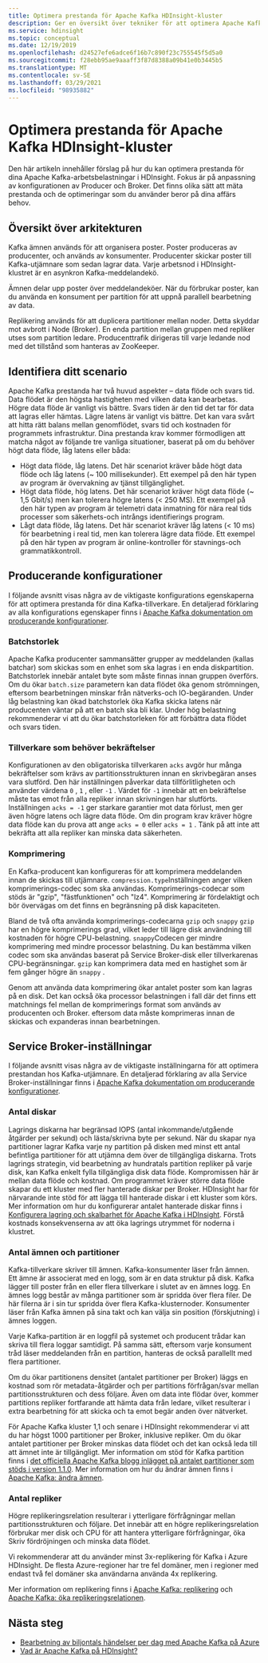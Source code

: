 ```yaml
---
title: Optimera prestanda för Apache Kafka HDInsight-kluster
description: Ger en översikt över tekniker för att optimera Apache Kafka arbets belastningar i Azure HDInsight.
ms.service: hdinsight
ms.topic: conceptual
ms.date: 12/19/2019
ms.openlocfilehash: d24527efe6adce6f16b7c890f23c755545f5d5a0
ms.sourcegitcommit: f28ebb95ae9aaaff3f87d8388a09b41e0b3445b5
ms.translationtype: MT
ms.contentlocale: sv-SE
ms.lasthandoff: 03/29/2021
ms.locfileid: "98935882"
---
```

# <a name="performance-optimization-for-apache-kafka-hdinsight-clusters"></a>Optimera prestanda för Apache Kafka HDInsight-kluster

Den här artikeln innehåller förslag på hur du kan optimera prestanda för dina Apache Kafka-arbetsbelastningar i HDInsight. Fokus är på anpassning av konfigurationen av Producer och Broker. Det finns olika sätt att mäta prestanda och de optimeringar som du använder beror på dina affärs behov.

## <a name="architecture-overview"></a>Översikt över arkitekturen

Kafka ämnen används för att organisera poster. Poster produceras av producenter, och används av konsumenter. Producenter skickar poster till Kafka-utjämnare som sedan lagrar data. Varje arbetsnod i HDInsight-klustret är en asynkron Kafka-meddelandekö.

Ämnen delar upp poster över meddelandeköer. När du förbrukar poster, kan du använda en konsument per partition för att uppnå parallell bearbetning av data.

Replikering används för att duplicera partitioner mellan noder. Detta skyddar mot avbrott i Node (Broker). En enda partition mellan gruppen med repliker utses som partition ledare. Producenttrafik dirigeras till varje ledande nod med det tillstånd som hanteras av ZooKeeper.

## <a name="identify-your-scenario"></a>Identifiera ditt scenario

Apache Kafka prestanda har två huvud aspekter – data flöde och svars tid. Data flödet är den högsta hastigheten med vilken data kan bearbetas. Högre data flöde är vanligt vis bättre. Svars tiden är den tid det tar för data att lagras eller hämtas. Lägre latens är vanligt vis bättre. Det kan vara svårt att hitta rätt balans mellan genomflödet, svars tid och kostnaden för programmets infrastruktur. Dina prestanda krav kommer förmodligen att matcha något av följande tre vanliga situationer, baserat på om du behöver högt data flöde, låg latens eller båda:

* Högt data flöde, låg latens. Det här scenariot kräver både högt data flöde och låg latens (~ 100 millisekunder). Ett exempel på den här typen av program är övervakning av tjänst tillgänglighet.
* Högt data flöde, hög latens. Det här scenariot kräver högt data flöde (~ 1,5 Gbit/s) men kan tolerera högre latens (< 250 MS). Ett exempel på den här typen av program är telemetri data inmatning för nära real tids processer som säkerhets-och intrångs identifierings program.
* Lågt data flöde, låg latens. Det här scenariot kräver låg latens (< 10 ms) för bearbetning i real tid, men kan tolerera lägre data flöde. Ett exempel på den här typen av program är online-kontroller för stavnings-och grammatikkontroll.

## <a name="producer-configurations"></a>Producerande konfigurationer

I följande avsnitt visas några av de viktigaste konfigurations egenskaperna för att optimera prestanda för dina Kafka-tillverkare. En detaljerad förklaring av alla konfigurations egenskaper finns i [Apache Kafka dokumentation om producerande konfigurationer](https://kafka.apache.org/documentation/#producerconfigs).

### <a name="batch-size"></a>Batchstorlek

Apache Kafka producenter sammansätter grupper av meddelanden (kallas batchar) som skickas som en enhet som ska lagras i en enda diskpartition. Batchstorlek innebär antalet byte som måste finnas innan gruppen överförs. Om du ökar `batch.size` parametern kan data flödet öka genom strömningen, eftersom bearbetningen minskar från nätverks-och IO-begäranden. Under låg belastning kan ökad batchstorlek öka Kafka skicka latens när producenten väntar på att en batch ska bli klar. Under hög belastning rekommenderar vi att du ökar batchstorleken för att förbättra data flödet och svars tiden.

### <a name="producer-required-acknowledgments"></a>Tillverkare som behöver bekräftelser

Konfigurationen av den obligatoriska tillverkaren `acks` avgör hur många bekräftelser som krävs av partitionsstrukturen innan en skrivbegäran anses vara slutförd. Den här inställningen påverkar data tillförlitligheten och använder värdena `0` , `1` , eller `-1` . Värdet för `-1` innebär att en bekräftelse måste tas emot från alla repliker innan skrivningen har slutförts. Inställningen `acks = -1` ger starkare garantier mot data förlust, men ger även högre latens och lägre data flöde. Om din program krav kräver högre data flöde kan du prova att ange `acks = 0` eller `acks = 1` . Tänk på att inte att bekräfta att alla repliker kan minska data säkerheten.

### <a name="compression"></a>Komprimering

En Kafka-producent kan konfigureras för att komprimera meddelanden innan de skickas till utjämnare. `compression.type`Inställningen anger vilken komprimerings-codec som ska användas. Komprimerings-codecar som stöds är "gzip", "fästfunktionen" och "lz4". Komprimering är fördelaktigt och bör övervägas om det finns en begränsning på disk kapaciteten.

Bland de två ofta använda komprimerings-codecarna `gzip` och `snappy` `gzip` har en högre komprimerings grad, vilket leder till lägre disk användning till kostnaden för högre CPU-belastning. `snappy`Codecen ger mindre komprimering med mindre processor belastning. Du kan bestämma vilken codec som ska användas baserat på Service Broker-disk eller tillverkarenas CPU-begränsningar. `gzip` kan komprimera data med en hastighet som är fem gånger högre än `snappy` .

Genom att använda data komprimering ökar antalet poster som kan lagras på en disk. Det kan också öka processor belastningen i fall där det finns ett matchnings fel mellan de komprimerings format som används av producenten och Broker. eftersom data måste komprimeras innan de skickas och expanderas innan bearbetningen.

## <a name="broker-settings"></a>Service Broker-inställningar

I följande avsnitt visas några av de viktigaste inställningarna för att optimera prestandan hos Kafka-utjämnare. En detaljerad förklaring av alla Service Broker-inställningar finns i [Apache Kafka dokumentation om producerande konfigurationer](https://kafka.apache.org/documentation/#producerconfigs).

### <a name="number-of-disks"></a>Antal diskar

Lagrings diskarna har begränsad IOPS (antal inkommande/utgående åtgärder per sekund) och lästa/skrivna byte per sekund. När du skapar nya partitioner lagrar Kafka varje ny partition på disken med minst ett antal befintliga partitioner för att utjämna dem över de tillgängliga diskarna. Trots lagrings strategin, vid bearbetning av hundratals partition repliker på varje disk, kan Kafka enkelt fylla tillgängliga disk data flöde. Kompromissen här är mellan data flöde och kostnad. Om programmet kräver större data flöde skapar du ett kluster med fler hanterade diskar per Broker. HDInsight har för närvarande inte stöd för att lägga till hanterade diskar i ett kluster som körs. Mer information om hur du konfigurerar antalet hanterade diskar finns i [Konfigurera lagring och skalbarhet för Apache Kafka i HDInsight](apache-kafka-scalability.md). Förstå kostnads konsekvenserna av att öka lagrings utrymmet för noderna i klustret.

### <a name="number-of-topics-and-partitions"></a>Antal ämnen och partitioner

Kafka-tillverkare skriver till ämnen. Kafka-konsumenter läser från ämnen. Ett ämne är associerat med en logg, som är en data struktur på disk. Kafka lägger till poster från en eller flera tillverkare i slutet av en ämnes logg. En ämnes logg består av många partitioner som är spridda över flera filer. De här filerna är i sin tur spridda över flera Kafka-klusternoder. Konsumenter läser från Kafka ämnen på sina takt och kan välja sin position (förskjutning) i ämnes loggen.

Varje Kafka-partition är en loggfil på systemet och producent trådar kan skriva till flera loggar samtidigt. På samma sätt, eftersom varje konsument tråd läser meddelanden från en partition, hanteras de också parallellt med flera partitioner.

Om du ökar partitionens densitet (antalet partitioner per Broker) läggs en kostnad som rör metadata-åtgärder och per partitions förfrågan/svar mellan partitionsstrukturen och dess följare. Även om data inte flödar över, kommer partitions repliker fortfarande att hämta data från ledare, vilket resulterar i extra bearbetning för att skicka och ta emot begär anden över nätverket.

För Apache Kafka kluster 1,1 och senare i HDInsight rekommenderar vi att du har högst 1000 partitioner per Broker, inklusive repliker. Om du ökar antalet partitioner per Broker minskas data flödet och det kan också leda till att ämnet inte är tillgängligt. Mer information om stöd för Kafka partition finns i [det officiella Apache Kafka blogg inlägget på antalet partitioner som stöds i version 1.1.0](https://blogs.apache.org/kafka/entry/apache-kafka-supports-more-partitions). Mer information om hur du ändrar ämnen finns i [Apache Kafka: ändra ämnen](https://kafka.apache.org/documentation/#basic_ops_modify_topic).

### <a name="number-of-replicas"></a>Antal repliker

Högre replikeringsrelation resulterar i ytterligare förfrågningar mellan partitionsstrukturen och följare. Det innebär att en högre replikeringsrelation förbrukar mer disk och CPU för att hantera ytterligare förfrågningar, öka Skriv fördröjningen och minska data flödet.

Vi rekommenderar att du använder minst 3x-replikering för Kafka i Azure HDInsight. De flesta Azure-regioner har tre fel domäner, men i regioner med endast två fel domäner ska användarna använda 4x replikering.

Mer information om replikering finns i [Apache Kafka: replikering](https://kafka.apache.org/documentation/#replication) och [Apache Kafka: öka replikeringsrelationen](https://kafka.apache.org/documentation/#basic_ops_increase_replication_factor).

## <a name="next-steps"></a>Nästa steg

* [Bearbetning av biljontals händelser per dag med Apache Kafka på Azure](https://azure.microsoft.com/blog/processing-trillions-of-events-per-day-with-apache-kafka-on-azure/)
* [Vad är Apache Kafka på HDInsight?](apache-kafka-introduction.md)

